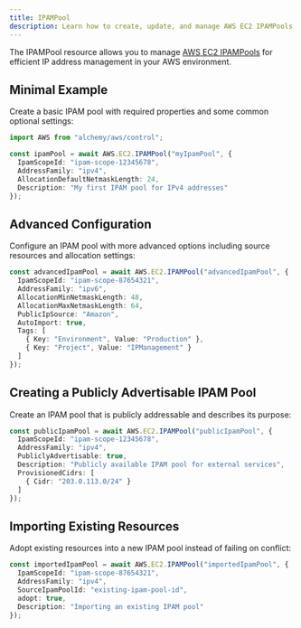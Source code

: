 ```yaml
---
title: IPAMPool
description: Learn how to create, update, and manage AWS EC2 IPAMPools using Alchemy Cloud Control.
---
```


The IPAMPool resource allows you to manage [AWS EC2 IPAMPools](https://docs.aws.amazon.com/ec2/latest/userguide/) for efficient IP address management in your AWS environment.

## Minimal Example

Create a basic IPAM pool with required properties and some common optional settings:

```ts
import AWS from "alchemy/aws/control";

const ipamPool = await AWS.EC2.IPAMPool("myIpamPool", {
  IpamScopeId: "ipam-scope-12345678",
  AddressFamily: "ipv4",
  AllocationDefaultNetmaskLength: 24,
  Description: "My first IPAM pool for IPv4 addresses"
});
```

## Advanced Configuration

Configure an IPAM pool with more advanced options including source resources and allocation settings:

```ts
const advancedIpamPool = await AWS.EC2.IPAMPool("advancedIpamPool", {
  IpamScopeId: "ipam-scope-87654321",
  AddressFamily: "ipv6",
  AllocationMinNetmaskLength: 48,
  AllocationMaxNetmaskLength: 64,
  PublicIpSource: "Amazon",
  AutoImport: true,
  Tags: [
    { Key: "Environment", Value: "Production" },
    { Key: "Project", Value: "IPManagement" }
  ]
});
```

## Creating a Publicly Advertisable IPAM Pool

Create an IPAM pool that is publicly addressable and describes its purpose:

```ts
const publicIpamPool = await AWS.EC2.IPAMPool("publicIpamPool", {
  IpamScopeId: "ipam-scope-12345678",
  AddressFamily: "ipv4",
  PubliclyAdvertisable: true,
  Description: "Publicly available IPAM pool for external services",
  ProvisionedCidrs: [
    { Cidr: "203.0.113.0/24" }
  ]
});
```

## Importing Existing Resources

Adopt existing resources into a new IPAM pool instead of failing on conflict:

```ts
const importedIpamPool = await AWS.EC2.IPAMPool("importedIpamPool", {
  IpamScopeId: "ipam-scope-87654321",
  AddressFamily: "ipv4",
  SourceIpamPoolId: "existing-ipam-pool-id",
  adopt: true,
  Description: "Importing an existing IPAM pool"
});
```